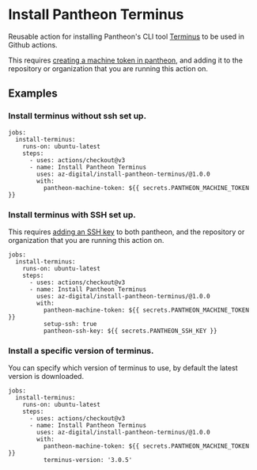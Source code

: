 # Install Pantheon Terminus

Reusable action for installing Pantheon's CLI tool [Terminus](https://pantheon.io/docs/terminus) 
to be used in Github actions.

This requires [creating a machine token in pantheon](https://pantheon.io/docs/machine-tokens), and adding it to the repository
or organization that you are running this action on.

## Examples

### Install terminus without ssh set up.

```
jobs:
  install-terminus:
    runs-on: ubuntu-latest
    steps:
      - uses: actions/checkout@v3
      - name: Install Pantheon Terminus
        uses: az-digital/install-pantheon-terminus/@1.0.0
        with:
          pantheon-machine-token: ${{ secrets.PANTHEON_MACHINE_TOKEN }}
```

### Install terminus with SSH set up.

This requires [adding an SSH key](https://pantheon.io/docs/ssh-keys) to both pantheon, and the repository or organization
that you are running this action on.
```
jobs:
  install-terminus:
    runs-on: ubuntu-latest
    steps:
      - uses: actions/checkout@v3
      - name: Install Pantheon Terminus
        uses: az-digital/install-pantheon-terminus/@1.0.0
        with:
          pantheon-machine-token: ${{ secrets.PANTHEON_MACHINE_TOKEN }}
          setup-ssh: true
          pantheon-ssh-key: ${{ secrets.PANTHEON_SSH_KEY }}
```

### Install a specific version of terminus.
You can specify which version of terminus to use, by default the latest version is downloaded.

```
jobs:
  install-terminus:
    runs-on: ubuntu-latest
    steps:
      - uses: actions/checkout@v3
      - name: Install Pantheon Terminus
        uses: az-digital/install-pantheon-terminus/@1.0.0
        with:
          pantheon-machine-token: ${{ secrets.PANTHEON_MACHINE_TOKEN }}
          terminus-version: '3.0.5'
```

